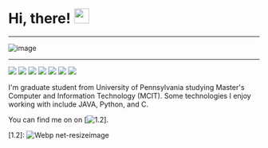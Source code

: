 # Hi, there! <img src="https://raw.githubusercontent.com/MartinHeinz/MartinHeinz/master/wave.gif" width="30px">

_______________________________________________________________________________________________________________

![image](https://user-images.githubusercontent.com/64484253/130239188-c5a82635-10e2-4c4a-9c07-80cf12540fd2.png)

_______________________________________________________________________________________________________________
![](https://img.shields.io/badge/CODE-JAVA-informational?style=flat&logo=<LOGO_NAME>&logoColor=white&color=2bbc8a) ![](https://img.shields.io/badge/CODE-PYTHON-informational?style=flat&logo=<LOGO_NAME>&logoColor=white&color=2bbc8a) ![](https://img.shields.io/badge/CODE-C-informational?style=flat&logo=<LOGO_NAME>&logoColor=white&color=2bbc8a) ![](https://img.shields.io/badge/EDITOR-ECLIPSE-informational?style=flat&logo=<LOGO_NAME>&logoColor=white&color=ff9966) ![](https://img.shields.io/badge/EDITOR-SPYDER-informational?style=flat&logo=<LOGO_NAME>&logoColor=white&color=ff9966) ![](https://img.shields.io/badge/EDITOR-VISUALSTUDIOCODE-informational?style=flat&logo=<LOGO_NAME>&logoColor=white&color=ff9966) ![](https://img.shields.io/badge/TOOL-DOCKER-informational?style=flat&logo=<LOGO_NAME>&logoColor=white&color=bcd4e6)

I'm graduate student from University of Pennsylvania studying Master's Computer and Information Technology (MCIT). Some technologies I enjoy working with include JAVA, Python, and C.  

<!-- Actual text -->

You can find me on on [![1.2][1]].

<!-- Icons -->

[1.2]: ![Webp net-resizeimage](https://user-images.githubusercontent.com/64484253/130242872-7d64958a-ea18-43e6-b50f-dc42251ffebb.png)

<!-- Links to your social media accounts -->

[1]: https://www.linkedin.com/in/cindytao/

